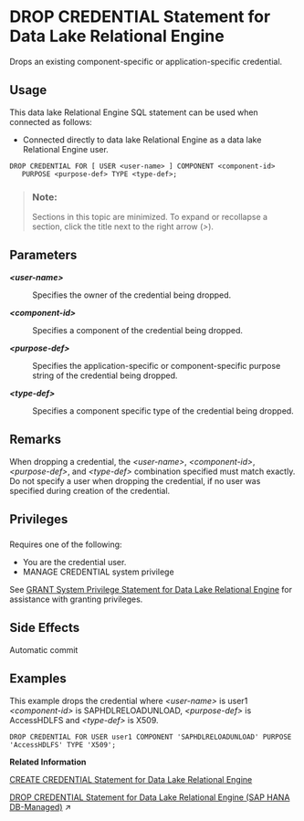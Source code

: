 <!-- loio4a43c4c30466458ba7c9c80ec44f6bdc -->

# DROP CREDENTIAL Statement for Data Lake Relational Engine

Drops an existing component-specific or application-specific credential.



<a name="loio4a43c4c30466458ba7c9c80ec44f6bdc__section_ovp_dvr_znb"/>

## Usage

This data lake Relational Engine SQL statement can be used when connected as follows:

-   Connected directly to data lake Relational Engine as a data lake Relational Engine user.



```
DROP CREDENTIAL FOR [ USER <user-name> ] COMPONENT <component-id> 
   PURPOSE <purpose-def> TYPE <type-def>;
```



> ### Note:  
> Sections in this topic are minimized. To expand or recollapse a section, click the title next to the right arrow \(*\>*\).



<a name="loio4a43c4c30466458ba7c9c80ec44f6bdc__drop_credential_param1"/>

## Parameters


<dl>
<dt><b>

*<user-name\>*

</b></dt>
<dd>

Specifies the owner of the credential being dropped.



</dd><dt><b>

*<component-id\>*

</b></dt>
<dd>

Specifies a component of the credential being dropped.



</dd><dt><b>

*<purpose-def\>*

</b></dt>
<dd>

Specifies the application-specific or component-specific purpose string of the credential being dropped.



</dd><dt><b>

*<type-def\>*

</b></dt>
<dd>

Specifies a component specific type of the credential being dropped.



</dd>
</dl>



<a name="loio4a43c4c30466458ba7c9c80ec44f6bdc__drop_credential_remarks1"/>

## Remarks

When dropping a credential, the *<user-name\>*, *<component-id\>*, *<purpose-def\>*, and *<type-def\>* combination specified must match exactly. Do not specify a user when dropping the credential, if no user was specified during creation of the credential.



<a name="loio4a43c4c30466458ba7c9c80ec44f6bdc__drop_credential_priv1"/>

## Privileges



### 

Requires one of the following:

-   You are the credential user.
-   MANAGE CREDENTIAL system privilege

See [GRANT System Privilege Statement for Data Lake Relational Engine](grant-system-privilege-statement-for-data-lake-relational-engine-a3dfcb0.md) for assistance with granting privileges.



<a name="loio4a43c4c30466458ba7c9c80ec44f6bdc__drop_credential_side_effect1"/>

## Side Effects

Automatic commit



<a name="loio4a43c4c30466458ba7c9c80ec44f6bdc__drop_credential_examples1"/>

## Examples

This example drops the credential where *<user-name\>* is user1 *<component-id\>* is SAPHDLRELOADUNLOAD, *<purpose-def\>* is AccessHDLFS and *<type-def\>* is X509.

```
DROP CREDENTIAL FOR USER user1 COMPONENT 'SAPHDLRELOADUNLOAD' PURPOSE 'AccessHDLFS' TYPE 'X509';
```

**Related Information**  


[CREATE CREDENTIAL Statement for Data Lake Relational Engine](create-credential-statement-for-data-lake-relational-engine-642b497.md "Creates a component-specific or application-specific credential.")

[DROP CREDENTIAL Statement for Data Lake Relational Engine (SAP HANA DB-Managed)](https://help.sap.com/viewer/a898e08b84f21015969fa437e89860c8/2023_4_QRC/en-US/b1503e6de40c4360b44486c19f7478c2.html "Drops an existing component-specific or application-specific credential.") :arrow_upper_right:

